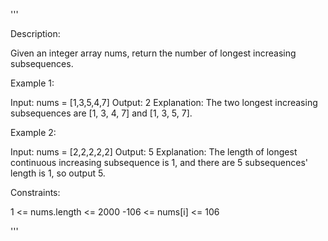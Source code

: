 '''

Description:

Given an integer array nums, return the number of longest increasing subsequences.

 

Example 1:

Input: nums = [1,3,5,4,7]
Output: 2
Explanation: The two longest increasing subsequences are [1, 3, 4, 7] and [1, 3, 5, 7].



Example 2:

Input: nums = [2,2,2,2,2]
Output: 5
Explanation: The length of longest continuous increasing subsequence is 1, and there are 5 subsequences' length is 1, so output 5.

 

Constraints:

1 <= nums.length <= 2000
-106 <= nums[i] <= 106

'''